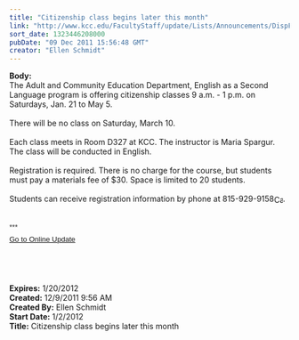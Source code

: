 ```yaml
---
title: "Citizenship class begins later this month"
link: "http://www.kcc.edu/FacultyStaff/update/Lists/Announcements/DispForm.aspx?ID=552"
sort_date: 1323446208000
pubDate: "09 Dec 2011 15:56:48 GMT"
creator: "Ellen Schmidt"
---
```


<div><b>Body:</b> <div class="ExternalClass29ED2CEB491D4551BDE1D1C0156120C9">
<div>The Adult and Community Education Department, English as a Second Language program is offering citizenship classes 9 a.m. - 1 p.m. on Saturdays, Jan. 21 to May 5. </div>
<div><br />There will be no class on Saturday, March 10. </div>
<div> </div>
<div>Each class meets in Room D327 at KCC. The instructor is Maria Spargur. The class will be conducted in English.</div>
<div><br />Registration is required. There is no charge for the course, but students must pay a materials fee of $30. Space is limited to 20 students.</div>
<div><br />Students can receive registration information by phone at <span style="white-space:nowrap" class="baec5a81-e4d6-4674-97f3-e9220f0136c1">815-929-9158<a style="border-bottom:medium none;position:static !important;border-left:medium none;margin:0px;width:16px;bottom:0px;display:inline;white-space:nowrap;float:none;height:16px;vertical-align:middle;overflow:hidden;border-top:medium none;top:0px;cursor:hand;right:0px;border-right:medium none;left:0px" title="Call: 815-929-9158" href="/FacultyStaff/update/Lists/Announcements/EditForm.aspx?ID=552&amp;Source=/_layouts/sitemanager.aspx?SmtContext%3DSPList%3a7e45450e-520d-4ad3-81dd-a79ebcc75df4?SPWeb%3a6dd7d01a-f4b3-47f9-8d35-b60692caa2f7%3a%26SmtContextExpanded%3DTrue%26Filter%3D1%26pgsz%3D100%26vrmode%3DFalse#"><img style="border-bottom:medium none;position:static !important;border-left:medium none;margin:0px;width:16px;bottom:0px;display:inline;white-space:nowrap;float:none;height:16px;vertical-align:middle;overflow:hidden;border-top:medium none;top:0px;cursor:hand;right:0px;border-right:medium none;left:0px" title="Call: 815-929-9158" /></a></span>.</div>
<div> </div>
<div> </div>
<div>
<p style="margin:0in 0in 5.2pt" class="MsoNormal"><span style="font-family:'Arial', 'sans-serif';color:#333333"><font size="2" face="">***</font></span></p>
<p style="margin:0in 0in 5.2pt" class="MsoNormal"><font size="2" face="Arial"><a href="/FacultyStaff/update/Pages/dailyupdate.aspx">Go to Online Update</a></font></p>
<p style="margin:0in 0in 5.2pt" class="MsoNormal"><font size="2" face="Arial"></font> </p>
<p style="margin:0in 0in 5.2pt" class="MsoNormal"> </p><br /></div></div></div>
<div><b>Expires:</b> 1/20/2012</div>
<div><b>Created:</b> 12/9/2011 9:56 AM</div>
<div><b>Created By:</b> Ellen Schmidt</div>
<div><b>Start Date:</b> 1/2/2012</div>
<div><b>Title:</b> Citizenship class begins later this month</div>
